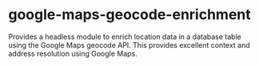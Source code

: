 # google-maps-geocode-enrichment
Provides a headless module to enrich location data in a database table using the Google Maps geocode API. This provides excellent context and address resolution using Google Maps.
